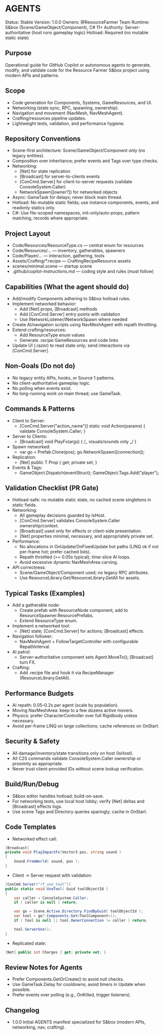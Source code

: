 # AGENTS

Status: Stable
Version: 1.0.0
Owners: @ResourceFarmer Team
Runtime: S&box (Scene/GameObject/Component), C# 11+
Authority: Server-authoritative (host runs gameplay logic)
Hotload: Required (no mutable static state)

## Purpose

Operational guide for GitHub Copilot or autonomous agents to generate, modify, and validate code for the Resource Farmer S&box project using modern APIs and patterns.

## Scope

- Code generation for Components, Systems, GameResources, and UI.
- Networking (state sync, RPC, spawning, ownership).
- Navigation and movement (NavMesh, NavMeshAgent).
- Crafting/resources pipeline updates.
- Lightweight tests, validation, and performance hygiene.

## Repository Conventions

- Scene-first architecture: Scene/GameObject/Component only (no legacy entities).
- Composition over inheritance; prefer events and Tags over type checks.
- Networking:
  - [Net] for state replication
  - [Broadcast] for server-to-clients events
  - [ConCmd.Server] for client-to-server requests (validate ConsoleSystem.Caller)
  - NetworkSpawn([owner?]) for networked objects
- Async: GameTask for delays; never block main thread.
- Hotload: No mutable static fields; use instance components, events, and readonly statics only.
- C#: Use file-scoped namespaces, init-only/auto-props, pattern matching, records where appropriate.

## Project Layout

- Code/Resources/ResourceType.cs — central enum for resources
- Code/Resources/... — inventory, gatherables, spawners
- Code/Player/... — interaction, gathering, tools
- Assets/Crafting/\*.recipe — CraftingRecipeResource assets
- scenes/minimal.scene — startup scene
- .github/copilot-instructions.md — coding style and rules (must follow)

## Capabilities (What the agent should do)

- Add/modify Components adhering to S&box hotload rules.
- Implement networked behavior:
  - Add [Net] props, [Broadcast] methods
  - Add [ConCmd.Server] entry points with validation
  - Use INetworkListener/INetworkSpawn where needed
- Create AI/navigation scripts using NavMeshAgent with repath throttling.
- Extend crafting/resources:
  - Add ResourceType enum values
  - Generate .recipe GameResources and code links
- Update UI (.razor) to read state only; send interactions via [ConCmd.Server].

## Non-Goals (Do not do)

- No legacy entity APIs, hooks, or Source 1 patterns.
- No client-authoritative gameplay logic.
- No polling when events exist.
- No long-running work on main thread; use GameTask.

## Commands & Patterns

- Client to Server:
  - [ConCmd.Server("action_name")] static void Action(params) { validate ConsoleSystem.Caller; }
- Server to Clients:
  - [Broadcast] void PlayFx(args) { /_ visuals/sounds only _/ }
- Spawn networked:
  - var go = Prefab.Clone(pos); go.NetworkSpawn([connection]);
- Replication:
  - [Net] public T Prop { get; private set; }
- Events & Tags:
  - GameObject.Dispatch(eventStruct); GameObject.Tags.Add("player");

## Validation Checklist (PR Gate)

- Hotload-safe: no mutable static state, no cached scene singletons in static fields.
- Networking:
  - All gameplay decisions guarded by IsHost.
  - [ConCmd.Server] validates ConsoleSystem.Caller ownership/context.
  - [Broadcast] used only for effects or client-side presentation.
  - [Net] properties minimal, necessary, and appropriately private set.
- Performance:
  - No allocations in OnUpdate/OnFixedUpdate hot paths (LINQ ok if not per-frame hot; prefer cached lists).
  - Repath throttled (>= 0.05s typical); time-slice AI loops.
  - Avoid excessive dynamic NavMeshArea carving.
- API correctness:
  - Scene/GameObject/Component used; no legacy RPC attributes.
  - Use ResourceLibrary.Get/ResourceLibrary.GetAll for assets.

## Typical Tasks (Examples)

- Add a gatherable node:
  - Create prefab with ResourceNode component, add to ResourceSpawner.ResourcePrefabs.
  - Extend ResourceType enum.
- Implement a networked tool:
  - [Net] state; [ConCmd.Server] for actions; [Broadcast] effects.
- Navigation follower:
  - NavMeshAgent + FollowTargetController with configurable RepathInterval.
- AI patrol:
  - Server-authoritative component sets Agent.MoveTo(); [Broadcast] turn FX.
- Crafting:
  - Add .recipe file and hook it via RecipeManager (ResourceLibrary.GetAll).

## Performance Budgets

- AI repath: 0.05–0.2s per agent (scale by population).
- Moving NavMeshArea: keep to a few dozens active movers.
- Physics: prefer CharacterController over full Rigidbody unless necessary.
- Avoid per-frame LINQ on large collections; cache references on OnStart.

## Security & Safety

- All damage/inventory/state transitions only on host (IsHost).
- All C2S commands validate ConsoleSystem.Caller ownership or proximity as appropriate.
- Never trust client-provided IDs without scene lookup verification.

## Build/Run/Debug

- S&box editor handles hotload; build-on-save.
- For networking tests, use local host lobby; verify [Net] deltas and [Broadcast] effects logs.
- Use scene Tags and Directory queries sparingly; cache in OnStart.

## Code Templates

- Networked effect call:

```csharp
[Broadcast]
private void PlayImpactFx(Vector3 pos, string sound )
{
    Sound.FromWorld( sound, pos );
}
```

- Client -> Server request with validation:

```csharp
[ConCmd.Server("rf_use_tool")]
public static void UseTool( Guid toolObjectId )
{
    var caller = ConsoleSystem.Caller;
    if ( caller is null ) return;

    var go = Scene.Active.Directory.FindByGuid( toolObjectId );
    var tool = go?.Components.Get<ToolComponent>();
    if ( tool is null || tool.OwnerConnection != caller ) return;

    tool.ServerUse();
}
```

- Replicated state:

```csharp
[Net] public int Charges { get; private set; }
```

## Review Notes for Agents

- Prefer Components.GetOrCreate<T>() to avoid null checks.
- Use GameTask.Delay for cooldowns; avoid timers in Update when possible.
- Prefer events over polling (e.g., OnKilled, trigger listeners).

## Changelog

- 1.0.0 Initial AGENTS manifest specialized for S&box (modern APIs, networking, nav, crafting).
